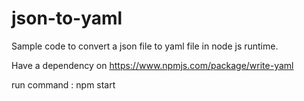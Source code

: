 # json-to-yaml

Sample code to convert a json file to yaml file in node js runtime.

Have a dependency on https://www.npmjs.com/package/write-yaml

run command : npm start

